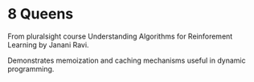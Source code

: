 # 8 Queens
From pluralsight course Understanding Algorithms for Reinforement Learning by Janani Ravi.

Demonstrates memoization and caching mechanisms useful in dynamic programming.
